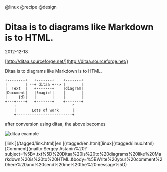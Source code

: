 @linux
@recipe
@design

# Ditaa is to diagrams like Markdown is to HTML.

<span id="published-date">2012-12-18</span>

[http://ditaa.sourceforge.net/](http://ditaa.sourceforge.net/)

Ditaa is to diagrams like Markdown is to HTML.

    +--------+   +-------+    +-------+
    |        | --+ ditaa +--> |       |
    |  Text  |   +-------+    |diagram|
    |Document|   |!magic!|    |       |
    |     {d}|   |       |    |       |
    +---+----+   +-------+    +-------+
        :                         ^
        |       Lots of work      |
        +-------------------------+

after conversion using ditaa, the above becomes

![ditaa example](http://ditaa.sourceforge.net/images/first.png)

<div class="tags"><span class="tag">[link ](/tagged/link.html)</span><span class="tag">[en ](/tagged/en.html)</span><span class="tag">[linux](/tagged/linux.html)</span></div>

<div id="feedback">[Comment](mailto:Sergey Astanin%20<txt@arboreus.com>?subject=%5B*.txt%5D%20Ditaa%20is%20to%20diagrams%20like%20Markdown%20is%20to%20HTML.&body=%5BWrite%20your%20comment%20here%20and%20send%20me%20the%20message%5D)</div>

